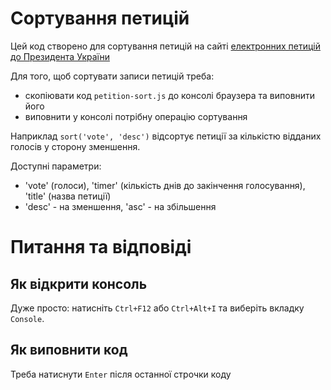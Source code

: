 # Сортування петицій

Цей код створено для сортування петицій на сайті [електронних петицій до Президента України](https://petition.president.gov.ua/)

Для того, щоб сортувати записи петицій треба:
 - скопіювати код ``petition-sort.js`` до консолі браузера та виповнити його
 - виповнити у консолі потрібну операцію сортування

Наприклад ``sort('vote', 'desc')`` відсортує петиції за кількістю відданих голосів у сторону зменшення.

Доступні параметри:

* 'vote' (голоси), 'timer' (кількість днів до закінчення голосування), 'title' (назва петиції)
* 'desc' - на зменшення, 'asc' - на збільшення

# Питання та відповіді

## Як відкрити консоль
Дуже просто: натисніть ``Ctrl+F12`` aбо ``Ctrl+Alt+I`` та виберіть вкладку ``Console``.

## Як виповнити код
Треба натиснути ``Enter`` після останної строчки коду

